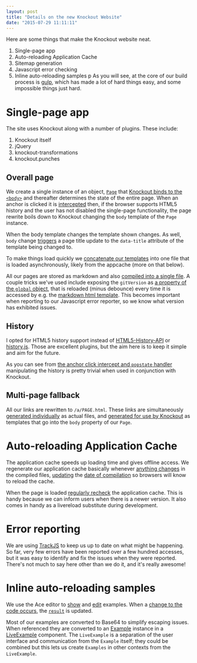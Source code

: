 ```yaml
---
layout: post
title: "Details on the new Knockout Website"
date: "2015-07-29 11:11:11"
---
```


Here are some things that make the Knockout website neat.

1. Single-page app
2. Auto-reloading Application Cache
3. Sitemap generation
4. Javascript error checking
5. Inline auto-reloading samples
p
As you will see, at the core of our build process is [gulp](http://gulpjs.com), which has made a lot of hard things easy, and some impossible things just hard.

# Single-page app

The site uses Knockout along with a number of plugins. These include:

1. Knockout itself
2. jQuery
3. knockout-transformations
4. knockout.punches

## Overall page

We create a single instance of an object, [`Page`](https://github.com/brianmhunt/knockout/blob/gh-pages/src/Page.js) that [Knockout binds to the `<body>`](https://github.com/brianmhunt/knockout/blob/gh-pages/src/entry.js#L93-L98) and thereafter determines the state of the entire page. When an anchor is clicked it is [intercepted](https://github.com/brianmhunt/knockout/blob/gh-pages/src/events.js#L28) then, if the browser supports HTML5 history and the user has not disabled the single-page functionality, the page rewrite boils down to Knockout changing the `body` template of the `Page` instance.

When the body template changes the template shown changes. As well, `body` change [triggers](https://github.com/brianmhunt/knockout/blob/gh-pages/src/Page.js#L10) a page title update to the `data-title` attribute of the template being changed to.

To make things load quickly we [concatenate our templates](https://github.com/brianmhunt/knockout/blob/gh-pages/gulpfile.js#L101) into one file that is loaded asynchronously, likely from the appcache (more on that below).

All our pages are stored as markdown and also [compiled into a single file](https://github.com/brianmhunt/knockout/blob/gh-pages/gulpfile.js#L145). A couple tricks we've used include exposing the `gitVersion` as [a property of the `global` object](https://github.com/brianmhunt/knockout/blob/gh-pages/gulpfile.js#L29-L33), that is reloaded (minus debounce) every time it is accessed by e.g. the [markdown html template](https://github.com/brianmhunt/knockout/blob/gh-pages/config.yaml#L150). This becomes important when reporting to our Javascript error reporter, so we know what version has exhibited issues.

## History

I opted for HTML5 history support instead of [HTML5-History-API](https://github.com/devote/HTML5-History-API) or [history.js](https://github.com/browserstate/history.js/). Those are excellent plugins, but the aim here is to keep it simple and aim for the future.

As you can see from [the anchor click intercept and `popstate` handler](https://github.com/brianmhunt/knockout/blob/gh-pages/src/events.js#L28-L58) manipulating the history is pretty trivial when used in conjunction with Knockout.

## Multi-page fallback

All our links are rewritten to `/a/PAGE.html`. These links are simultaneously [generated individually](https://github.com/brianmhunt/knockout/tree/gh-pages/a) as actual files, and [generated for use by Knockout](https://github.com/brianmhunt/knockout/blob/gh-pages/build/markdown.html#L1) as templates that go into the `body` property of our `Page`.


# Auto-reloading Application Cache

The application cache speeds up loading time and gives offline access. We regenerate our application cache basically whenever [anything changes](https://github.com/brianmhunt/knockout/blob/gh-pages/gulpfile.js#L284) in the compiled files, [updating](https://github.com/brianmhunt/knockout/blob/gh-pages/gulpfile.js#L36) the [date of compilation](https://github.com/brianmhunt/knockout/blob/gh-pages/config.yaml#L12) so browsers will know to reload the cache.

When the page is loaded [regularly recheck](https://github.com/brianmhunt/knockout/blob/gh-pages/src/entry.js#L31-L56) the application cache. This is handy because we can inform users when there is a newer version. It also comes in handy as a livereload substitute during development.

# Error reporting

We are using [TrackJS](https://trackjs.com) to keep us up to date on what might be happening. So far, very few errors have been reported over a few hundred accesses, but it was easy to identify and fix the issues when they were reported. There's not much to say here other than we do it, and it's really awesome!

# Inline auto-reloading samples

We use the Ace editor to [show](https://github.com/brianmhunt/knockout/blob/gh-pages/src/bindings-highlight.js#L20) and [edit](https://github.com/brianmhunt/knockout/blob/gh-pages/src/bindings-edit.js#L37) examples. When a [change to the code occurs](https://github.com/brianmhunt/knockout/blob/gh-pages/src/bindings-edit.js#L21), the [`result`](https://github.com/brianmhunt/knockout/blob/gh-pages/src/bindings-result.js#L8) is updated.

Most of our examples are converted to Base64 to simplify escaping issues. When referenced they are converted to an [Example](https://github.com/brianmhunt/knockout/blob/gh-pages/src/Example.js#L4) instance in a [LiveExample](https://github.com/brianmhunt/knockout/blob/gh-pages/src/LiveExampleComponent.js#L14) component. The `LiveExample` is a separation of the user interface and communication from the `Example` itself; they could be combined but this lets us create `Examples` in other contexts from the `LiveExample`.
